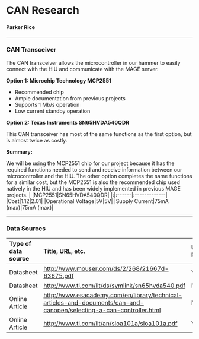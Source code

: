 # CAN Research #
#### Parker Rice ####


---


### CAN Transceiver ###
The CAN transceiver allows the microcontroller in our hammer to easily connect with the HIU and communicate with the MAGE server.

**Option 1: Microchip Technology MCP2551**
  * Recommended chip
  * Ample documentation from previous projects
  * Supports 1 Mb/s operation
  * Low current standby operation

**Option 2: Texas Instruments SN65HVDA540QDR**

This CAN transceiver has most of the same functions as the first option, but is almost twice as costly.

**Summary:**

We will be using the MCP2551 chip for our project because it has the required functions needed to send and receive information between our microcontroller and the HIU.  The other option completes the same functions for a similar cost, but the MCP2551 is also the recommended chip used natively in the HIU and has been widely implemented in previous MAGE projects.
| |MCP2551|SN65HVDA540QDR|
|:|:------|:-------------|
|Cost|$1.12|$2.01|
|Operational Voltage|5V|5V|
|Supply Current|75mA (max)|75mA (max)|


---


### Data Sources ###
|Type of data source|Title, URL, etc.|Using in Prototype?|
|:------------------|:---------------|:------------------|
|Datasheet|http://www.mouser.com/ds/2/268/21667d-63675.pdf|Yes|
|Datasheet|http://www.ti.com/lit/ds/symlink/sn65hvda540.pdf|No|
|Online Article|http://www.esacademy.com/en/library/technical-articles-and-documents/can-and-canopen/selecting-a-can-controller.html|No|
|Online Article|http://www.ti.com/lit/an/sloa101a/sloa101a.pdf|Yes|